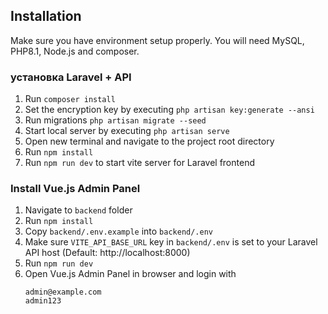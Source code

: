 ## Installation 
Make sure you have environment setup properly. You will need MySQL, PHP8.1, Node.js and composer.

### установка Laravel + API
1. Run `composer install`
2. Set the encryption key by executing `php artisan key:generate --ansi`
3. Run migrations `php artisan migrate --seed`
4. Start local server by executing `php artisan serve`
5. Open new terminal and navigate to the project root directory
6. Run `npm install`
7. Run `npm run dev` to start vite server for Laravel frontend

### Install Vue.js Admin Panel
1. Navigate to `backend` folder
2. Run `npm install`
3. Copy `backend/.env.example` into `backend/.env`
4. Make sure `VITE_API_BASE_URL` key in `backend/.env` is set to your Laravel API host (Default: http://localhost:8000)
5. Run `npm run dev`
6. Open Vue.js Admin Panel in browser and login with
    ```
    admin@example.com
    admin123
    ```
